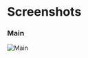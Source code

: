# Screenshots

### Main

![Main](https://github.com/Design-Android/FoodShopApp/screenshots/main.png)
